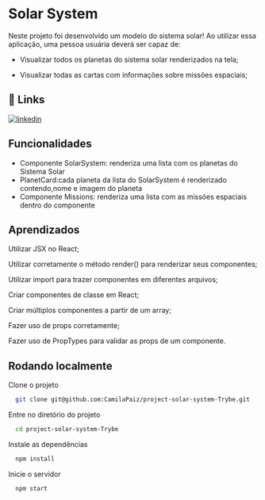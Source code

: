 
# Solar System

Neste projeto foi desenvolvido um modelo do sistema solar! Ao utilizar essa aplicação, uma pessoa usuária deverá ser capaz de:

* Visualizar todos os planetas do sistema solar renderizados na tela;

* Visualizar todas as cartas com informações sobre missões espaciais;


## 🔗 Links

[![linkedin](https://img.shields.io/badge/linkedin-0A66C2?style=for-the-badge&logo=linkedin&logoColor=white)](https://www.linkedin.com/in/camila-paiz/ )


## Funcionalidades

- Componente SolarSystem: renderiza uma lista com os planetas do Sistema Solar
- PlanetCard:cada planeta da lista do SolarSystem é renderizado contendo,nome e imagem do planeta
- Componente Missions: renderiza uma lista com as missões espaciais dentro do componente



## Aprendizados

Utilizar JSX no React;

Utilizar corretamente o método render() para renderizar seus componentes;

Utilizar import para trazer componentes em diferentes arquivos;

Criar componentes de classe em React;

Criar múltiplos componentes a partir de um array;

Fazer uso de props corretamente;

Fazer uso de PropTypes para validar as props de um componente.


## Rodando localmente

Clone o projeto

```bash
  git clone git@github.com:CamilaPaiz/project-solar-system-Trybe.git
```

Entre no diretório do projeto

```bash
  cd project-solar-system-Trybe
```

Instale as dependências

```bash
  npm install
```

Inicie o servidor

```bash
  npm start
```




